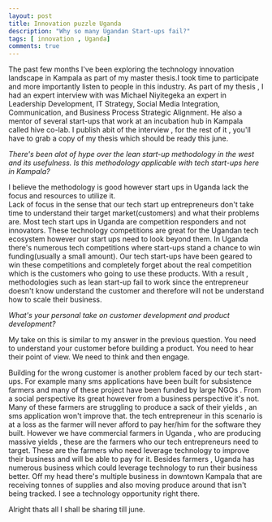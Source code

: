 ```yaml
---
layout: post
title: Innovation puzzle Uganda
description: "Why so many Ugandan Start-ups fail?"
tags: [ innovation , Uganda]
comments: true
---
```

The past few months I've been exploring the technology innovation landscape in Kampala as part of my master thesis.I took time to participate and more importantly listen to people in this industry. As part of my thesis , I had an expert interview with was Michael Niyitegeka  an expert in Leadership Development, IT Strategy, Social Media Integration, Communication, and Business Process Strategic Alignment. He also a mentor of several start-ups that work at an incubation hub in Kampala called hive co-lab. I publish abit of the interview , for the rest of it , you'll have to grab a copy of my thesis which should be ready this june.


*There's been alot of hype over the lean start-up methodology in the west and its usefulness. Is this methodology applicable with tech start-ups here in Kampala?*

I believe the methodology is good however start ups in Uganda lack the focus and resources to utilize it.  
Lack of focus in the sense that our tech start up entrepreneurs don't take time to understand their target market(customers) and what their  problems are. Most tech start ups in Uganda are competition responders and not innovators. These technology competitions are great for the Ugandan tech ecosystem however our start ups need to look beyond them. In Uganda there's numerous tech competitions where start-ups stand a chance to win funding(usually a small amount). Our tech start-ups have been geared to win these competitions and completely forget about the real competition which is the customers who going to use these products. With a result , methodologies such as lean start-up fail to work since the entrepreneur doesn't know understand the customer and therefore will not be understand how to scale their business.


*What's your personal take on customer development and product development?*

My take on this is similar to my answer in the previous question. You need to understand your customer before building a product. You need to hear their point of view. We need to think and then engage.

Building for the wrong customer is another problem faced by our tech start-ups. For example many sms applications have been built for subsistence farmers  and many of these project have been funded by large NGOs .  From a social perspective its great however from a business perspective it's not. Many of these farmers are struggling to produce a sack of their yields , an sms application won't improve that. the tech entrepreneur in this scenario is at a loss as the farmer will never afford to pay her/him for the software they built. However we have commercial farmers in Uganda , who are producing massive yields , these are the farmers who our tech entrepreneurs need to target. These are the farmers who need leverage technology to improve their business and will be able to pay for it. Besides farmers , Uganda has numerous business which could leverage technology to run their business better. Off my head there's multiple business in downtown Kampala that are receiving tonnes of supplies and also moving produce around that isn't being tracked. I see a technology opportunity right there.

Alright thats all I shall be sharing till june.